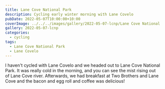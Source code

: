 ```yaml
---
title: Lane Cove National Park
description: Cycling early winter morning with Lane Covelo
pubDate: 2022-05-07T10:00:00+10:00
coverImage: ../../../images/gallery/2022-05-07-lcnp/Lane Cove National Park (5).jpeg
gallery: 2022-05-07-lcnp
categories:
  - cycling
tags:
  - Lane Cove National Park
  - Lane Covelo
---
```


I haven't cycled with Lane Covelo and we headed out to Lane Cove National Park.
It was really cold in the morning, and you can see the mist rising out of
Lane Cove river. Afterwards, we had breakfast at Two Brothers and Lane Cove
and the bacon and egg roll and coffee was delicious!
